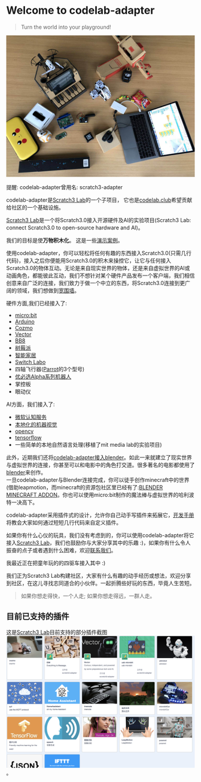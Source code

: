 # Welcome to codelab-adapter

>  Turn the world into your playground!

![](img/toys_party.jpeg)

提醒: codelab-adapter曾用名: scratch3-adapter

codelab-adapter是[Scratch3 Lab](https://blog.just4fun.site/Scratch3-Lab.html)的一个子项目， 它也是[codelab.club](https://blog.just4fun.site/about-codelab-club.html)希望贡献给社区的一个基础设施。


[Scratch3 Lab](https://blog.just4fun.site/Scratch3-Lab.html)是一个将Scratch3.0接入开源硬件及AI的实验项目(Scratch3 Lab: connect Scratch3.0 to open-source hardware and AI)。

我们的目标是使**万物积木化**。 这是一些[演示案例](/user_guide/gallery/)。

使用codelab-adapter，你可以轻松将任何有趣的东西接入Scratch3.0(只需几行代码)，接入之后你便能用Scratch3.0的积木来操控它，让它与任何接入Scratch3.0的物体互动。无论是来自现实世界的物体，还是来自虚拟世界的AI或动画角色，都能彼此互动，我们不想针对某个硬件产品发布一个客户端，我们相信创意来自广泛的连接，我们致力于做一个中立的东西，将Scratch3.0连接到更广阔的领域，我们想做到[宽围墙](http://learn.media.mit.edu/lcl/weeks/week5/)。

硬件方面,我们已经接入了:

*  [micro:bit](http://microbit.org/)
*  [Arduino](https://www.arduino.cc/)
*  [Cozmo](https://www.anki.com/en-us/cozmo)
*  [Vector](https://www.anki.com/en-us/vector)
*  [BB8](https://store.sphero.com/products/bb-8-by-sphero)
*  [树莓派](https://www.raspberrypi.org/)
*  [智能家居](https://blog.just4fun.site/scratch3-smart-home.html)
*  [Switch Labo](https://labo.nintendo.com/)
*  四轴飞行器([Parrot](http://www.parrot.com.cn)的3个型号)
*  [优必选Alpha系列机器人](https://www.ubtrobot.com/cn/products/e-bot/)
*  掌控板
*  眼动仪

AI方面，我们接入了:

*  [微软认知服务](https://azure.microsoft.com/zh-cn/services/cognitive-services/)
*  [本地化的机器视觉](https://js.tensorflow.org/)
*  [opencv](https://opencv.org/)
*  [tensorflow](https://github.com/tensorflow/tensorflow)
*  一些简单的本地自然语言处理(移植了mit media lab的实验项目)

 此外，近期我们还将[codelab-adapter接入blender](https://blog.just4fun.site/scratch3-adapter-blender.html)。如此一来就建立了现实世界与虚拟世界的连接，你甚至可以和电影中的角色打交道。很多著名的电影都使用了[blender](https://www.blender.org/)来创作。  
一旦codelab-adapter与Blender连接完成，你可以徒手创作minecraft中的世界(借助leapmotion，而minecraft的资源包社区里已经有了:[BLENDER MINECRAFT ADDON](http://theduckcow.com/dev/blender/mcprep/)。你也可以使用micro:bit制作的魔法棒与虚拟世界的哈利波特一决高下。

codelab-adapter采用插件式的设计，允许你自己动手写插件来拓展它，[开发手册](/dev_guide/helloworld/)将教会大家如何通过短短几行代码来自定义插件。

如果你有什么心仪的玩具，我们没有考虑到的，你可以使用codelab-adapter将它接入[Scratch3 Lab](https://blog.just4fun.site/Scratch3-Lab.html)，我们也鼓励你与大家分享其中的乐趣 :)，如果你有什么令人振奋的点子或者遇到什么困难，欢迎[联系我们](/about/connect/)。

我最近正在把童年玩的的四驱车接入其中 :)

我们正为Scratch3 Lab构建社区<!--https://scratch3-groups.just4fun.site/-->，大家有什么有趣的动手经历或想法，欢迎分享到社区，在这儿寻找志同道合的小伙伴。一起折腾些好玩的东西，毕竟人生苦短。

>  如果你想走得快，一个人走; 如果你想走得远，一群人走。


## 目前已支持的插件
这是[Scratch3 Lab](https://blog.just4fun.site/Scratch3-Lab.html)目前支持的部分插件截图
![](img/scratch3-extensions.png)。

<!--
目前驱动的硬件(部分截图)

![](img/toys_party.jpeg)
-->